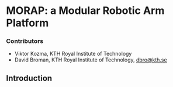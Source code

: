 # MORAP: a Modular Robotic Arm Platform

### Contributors
* Viktor Kozma, KTH Royal Institute of Technology
* David Broman, KTH Royal Institute of Technology, dbro@kth.se

## Introduction

